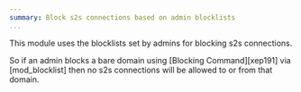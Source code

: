 ```yaml
---
summary: Block s2s connections based on admin blocklists
...
```


This module uses the blocklists set by admins for blocking s2s
connections.

So if an admin blocks a bare domain using [Blocking Command][xep191]
via [mod\_blocklist] then no s2s connections will be allowed to or from
that domain.
